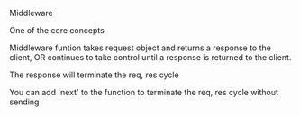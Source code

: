 Middleware

One of the core concepts

Middleware funtion takes request object and returns a response to the client, OR continues to take control until a response is returned to the client.


The response will terminate the req, res cycle

You can add 'next' to the function to terminate the req, res cycle without sending